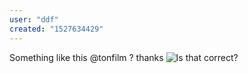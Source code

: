 ```yaml
---
user: "ddf"
created: "1527634429"
---
```


Something like this @tonfilm ? thanks
![Is that correct?](Capture_46.PNG) 


